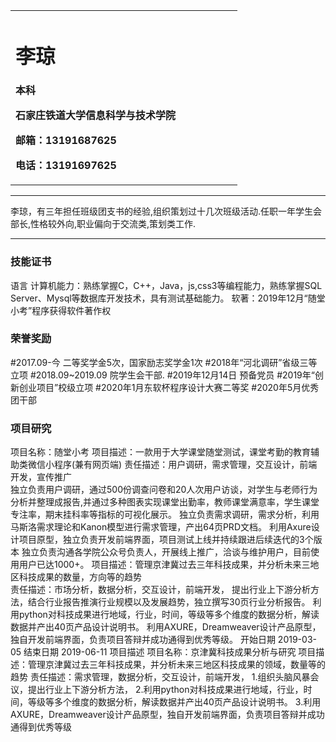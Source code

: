 <div>
<table border="0">
  <tr>
    <td width="75%">
      <h1>李琼</h1>
      <p><b>本科</b></p>
      <p><b>石家庄铁道大学信息科学与技术学院</b></p>
      <p><b>邮箱：13191687625</b></p>
      <p><b>电话：13191697625</b></p>
    </td>
  </tr>
</table>
</div>

---

李琼，有三年担任班级团支书的经验,组织策划过十几次班级活动.任职一年学生会部长,性格较外向,职业偏向于交流类,策划类工作.

---



### 技能证书
语言
计算机能力：熟练掌握C，C++，Java，js,css3等编程能力，熟练掌握SQL Server、Mysql等数据库开发技术，具有测试基础能力。
软著：2019年12月“随堂小考”程序获得软件著作权
### 荣誉奖励
#2017.09-今 二等奖学金5次，国家励志奖学金1次
#2018年“河北调研”省级三等立项
#2018.09~2019.09  院学生会干部.
#2019年12月14日 预备党员
#2019年“创新创业项目”校级立项
#2020年1月东软杯程序设计大赛二等奖
#2020年5月优秀团干部

### 项目研究
项目名称：随堂小考
项目描述：一款用于大学课堂随堂测试，课堂考勤的教育辅助类微信小程序(兼有网页端)
责任描述：用户调研，需求管理，交互设计，前端开发，宣传推广  
 独立负责用户调研，通过500份调查问卷和20人次用户访谈，对学生与老师行为分析并整理成报告,并通过多种图表实现课堂出勤率，教师课堂满意率，学生课堂专注率，期末挂科率等指标的可视化展示。
 独立负责需求调研，需求分析，利用马斯洛需求理论和Kanon模型进行需求管理，产出64页PRD文档。
利用Axure设计项目原型，独立负责开发前端界面，项目测试上线并持续跟进后续迭代的3个版本
独立负责沟通各学院公众号负责人，开展线上推广，洽谈与维护用户，目前使用用户已达1000+。
项目描述：管理京津冀过去三年科技成果，并分析未来三地区科技成果的数量，方向等的趋势   
责任描述：市场分析，数据分析，交互设计，前端开发，
提出行业上下游分析方法，结合行业报告推演行业规模以及发展趋势，独立撰写30页行业分析报告。
利用python对科技成果进行地域，行业，时间，等级等多个维度的数据分析，解读数据并产出40页产品设计说明书。
利用AXURE，Dreamweaver设计产品原型，独自开发前端界面，负责项目答辩并成功通得到优秀等级。
开始日期	2019-03-05	结束日期	2019-06-11
项目描述	项目名称：京津冀科技成果分析与研究
项目描述：管理京津冀过去三年科技成果，并分析未来三地区科技成果的领域，数量等的趋势
责任描述：需求管理，数据分析，交互设计，前端开发，
1.组织头脑风暴会议，提出行业上下游分析方法，
2.利用python对科技成果进行地域，行业，时间，等级等多个维度的数据分析，解读数据并产出40页产品设计说明书。
3.利用AXURE，Dreamweaver设计产品原型，独自开发前端界面，负责项目答辩并成功通得到优秀等级



